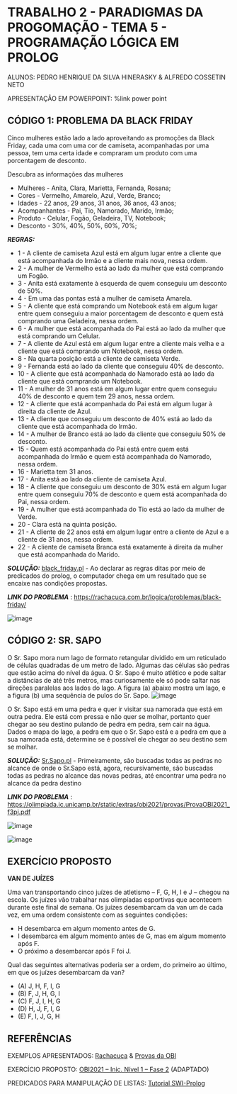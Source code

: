 # TRABALHO 2 - PARADIGMAS DA PROGOMAÇÃO - TEMA 5 - PROGRAMAÇÃO LÓGICA EM PROLOG
ALUNOS: PEDRO HENRIQUE DA SILVA HINERASKY & ALFREDO COSSETIN NETO

APRESENTAÇÃO EM POWERPOINT: %link power point
## CÓDIGO 1: PROBLEMA DA BLACK FRIDAY
Cinco mulheres estão lado a lado aproveitando as promoções da Black Friday, cada uma com uma cor de camiseta, acompanhadas por uma pessoa,
tem uma certa idade e compraram um produto com uma porcentagem de desconto.

Descubra as informações das mulheres

- Mulheres - Anita, Clara, Marietta, Fernanda, Rosana;
- Cores - Vermelho, Amarelo, Azul, Verde, Branco;
- Idades - 22 anos, 29 anos, 31 anos, 36 anos, 43 anos;
- Acompanhantes - Pai, Tio, Namorado, Marido, Irmão;
- Produto - Celular, Fogão, Geladeira, TV, Notebook;
- Desconto - 30%, 40%, 50%, 60%, 70%;

***REGRAS:***
- 1 - A cliente de camiseta Azul está em algum lugar entre a cliente que está acompanhada do Irmão e a cliente mais nova, nessa ordem.
- 2 - A mulher de Vermelho está ao lado da mulher que está comprando um Fogão.
- 3 - Anita está exatamente à esquerda de quem conseguiu um desconto de 50%.
- 4 - Em uma das pontas está a mulher de camiseta Amarela.
- 5 - A cliente que está comprando um Notebook está em algum lugar entre quem conseguiu a maior porcentagem de desconto e quem está comprando uma Geladeira, nessa ordem.
- 6 - A mulher que está acompanhada do Pai está ao lado da mulher que está comprando um Celular.
- 7 - A cliente de Azul está em algum lugar entre a cliente mais velha e a cliente que está comprando um Notebook, nessa ordem.
- 8 - Na quarta posição está a cliente de camiseta Verde.
- 9 - Fernanda está ao lado da cliente que conseguiu 40% de desconto.
- 10 - A cliente que está acompanhada do Namorado está ao lado da cliente que está comprando um Notebook.
- 11 - A mulher de 31 anos está em algum lugar entre quem conseguiu 40% de desconto e quem tem 29 anos, nessa ordem.
- 12 - A cliente que está acompanhada do Pai está em algum lugar à direita da cliente de Azul.
- 13 - A cliente que conseguiu um desconto de 40% está ao lado da cliente que está acompanhada do Irmão.
- 14 - A mulher de Branco está ao lado da cliente que conseguiu 50% de desconto.
- 15 - Quem está acompanhada do Pai está entre quem está acompanhada do Irmão e quem está acompanhada do Namorado, nessa ordem.
- 16 - Marietta tem 31 anos.
- 17 - Anita está ao lado da cliente de camiseta Azul.
- 18 - A cliente que conseguiu um desconto de 30% está em algum lugar entre quem conseguiu 70% de desconto e quem está acompanhada do Pai, nessa ordem.
- 19 - A mulher que está acompanhada do Tio está ao lado da mulher de Verde.
- 20 - Clara está na quinta posição.
- 21 - A cliente de 22 anos está em algum lugar entre a cliente de Azul e a cliente de 31 anos, nessa ordem.
- 22 - A cliente de camiseta Branca está exatamente à direita da mulher que está acompanhada do Marido.

 ***SOLUÇÃO:*** [black_friday.pl](black_friday.pl) - Ao declarar as regras ditas por meio de predicados do prolog, o computador chega em um resultado que se encaixe nas condições propostas.

***LINK DO PROBLEMA*** : https://rachacuca.com.br/logica/problemas/black-friday/

![image](https://user-images.githubusercontent.com/104012810/172277877-d8e2c34f-1e43-431c-8fc0-152b53329425.png)

## CÓDIGO 2: SR. SAPO

O Sr. Sapo mora num lago de formato retangular dividido em um reticulado de células quadradas
de um metro de lado. Algumas das células são pedras que estão acima do nível da água.
O Sr. Sapo é muito atlético e pode saltar a distâncias de até três metros, mas curiosamente ele só
pode saltar nas direções paralelas aos lados do lago. A figura (a) abaixo mostra um lago, e a figura
(b) uma sequência de pulos do Sr. Sapo.
![image](https://user-images.githubusercontent.com/104012810/172278557-3019d13d-947c-44fa-8058-d29580551467.png)

O Sr. Sapo está em uma pedra e quer ir visitar sua namorada que está em outra pedra. Ele está
com pressa e não quer se molhar, portanto quer chegar ao seu destino pulando de pedra em pedra,
sem cair na água.
Dados o mapa do lago, a pedra em que o Sr. Sapo está e a pedra em que a sua namorada está,
determine se é possível ele chegar ao seu destino sem se molhar.

 ***SOLUÇÃO:*** [Sr.Sapo.pl](Sr.Sapo.pl) - Primeiramente, são buscadas todas as pedras no alcance de onde o Sr.Sapo está, agora, recursivamente, são buscadas todas as pedras no alcance das novas pedras, até encontrar uma pedra no alcance da pedra destino 

***LINK DO PROBLEMA*** : https://olimpiada.ic.unicamp.br/static/extras/obi2021/provas/ProvaOBI2021_f3pj.pdf

![image](https://user-images.githubusercontent.com/104012810/172279304-40a24385-1981-4fe3-a3df-ed6a3e7fa386.png)

![image](https://user-images.githubusercontent.com/104012810/172279222-f78ea19f-90f2-4e0a-b7db-1b7d1599be6a.png)

## EXERCÍCIO PROPOSTO
**VAN DE JUÍZES**

Uma van transportando cinco juízes de atletismo – F, G, H, I e J – chegou na escola. Os juízes
vão trabalhar nas olimpíadas esportivas que acontecem durante este final de semana. Os juízes
desembarcam da van um de cada vez, em uma ordem consistente com as seguintes condições:

- H desembarca em algum momento antes de G.
- I desembarca em algum momento antes de G, mas em algum momento após F.
- O próximo a desembarcar após F foi J.

Qual das seguintes alternativas poderia ser a ordem, do primeiro ao último, em
que os juízes desembarcam da van?
- (A) J, H, F, I, G
- (B) F, J, H, G, I
- (C) F, J, I, H, G
- (D) H, J, F, I, G
- (E) F, I, J, G, H

## REFERÊNCIAS
EXEMPLOS APRESENTADOS: [Rachacuca](https://rachacuca.com.br/logica/problemas/) & [Provas da OBI](https://olimpiada.ic.unicamp.br/passadas/)

EXERCÍCIO PROPOSTO: [OBI2021 – Inic. Nível 1 – Fase 2](https://olimpiada.ic.unicamp.br/static/extras/obi2021/provas/ProvaOBI2021_f2i1.pdf) (ADAPTADO)

PREDICADOS PARA MANIPULAÇÃO DE LISTAS: [Tutorial SWI-Prolog](https://www.swi-prolog.org/pldoc/man?section=lists)

